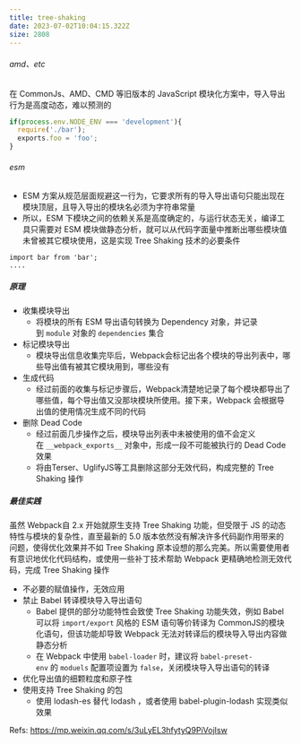 ```yaml
---
title: tree-shaking
date: 2023-07-02T10:04:15.322Z
size: 2808
---
```

###### amd、etc
在 CommonJs、AMD、CMD 等旧版本的 JavaScript 模块化方案中，导入导出行为是高度动态，难以预测的
```js
if(process.env.NODE_ENV === 'development'){
  require('./bar');
  exports.foo = 'foo';
}
```

###### esm
- ESM 方案从规范层面规避这一行为，它要求所有的导入导出语句只能出现在模块顶层，且导入导出的模块名必须为字符串常量
- 所以，ESM 下模块之间的依赖关系是高度确定的，与运行状态无关，编译工具只需要对 ESM 模块做静态分析，就可以从代码字面量中推断出哪些模块值未曾被其它模块使用，这是实现 Tree Shaking 技术的必要条件
```shell
import bar from 'bar';
....
```

#####  原理
- 收集模块导出
	- 将模块的所有 ESM 导出语句转换为 Dependency 对象，并记录到 `module` 对象的 `dependencies` 集合
- 标记模块导出
	- 模块导出信息收集完毕后，Webpack会标记出各个模块的导出列表中，哪些导出值有被其它模块用到，哪些没有
- 生成代码
	- 经过前面的收集与标记步骤后，Webpack清楚地记录了每个模块都导出了哪些值，每个导出值又没那块模块所使用。接下来，Webpack 会根据导出值的使用情况生成不同的代码
- 删除 Dead Code
	- 经过前面几步操作之后，模块导出列表中未被使用的值不会定义在 `__webpack_exports__` 对象中，形成一段不可能被执行的 Dead Code 效果
	- 将由Terser、UglifyJS等工具删除这部分无效代码，构成完整的 Tree Shaking 操作

##### 最佳实践
虽然 Webpack自 2.x 开始就原生支持 Tree Shaking 功能，但受限于 JS 的动态特性与模块的复杂性，直至最新的 5.0 版本依然没有解决许多代码副作用带来的问题，使得优化效果并不如 Tree Shaking 原本设想的那么完美。所以需要使用者有意识地优化代码结构，或使用一些补丁技术帮助 Webpack 更精确地检测无效代码，完成 Tree Shaking 操作

- 不必要的赋值操作，无效应用
- 禁止 Babel 转译模块导入导出语句
	- Babel 提供的部分功能特性会致使 Tree Shaking 功能失效，例如 Babel 可以将 `import/export` 风格的 ESM 语句等价转译为 CommonJS的模块化语句，但该功能却导致 Webpack 无法对转译后的模块导入导出内容做静态分析
	- 在 Webpack 中使用 `babel-loader` 时，建议将 `babel-preset-env` 的 `moduels` 配置项设置为 `false`，关闭模块导入导出语句的转译
- 优化导出值的细颗粒度和原子性
- 使用支持 Tree Shaking 的包
  - 使用 lodash-es 替代 lodash ，或者使用 babel-plugin-lodash 实现类似效果


Refs:
https://mp.weixin.qq.com/s/3uLyEL3hfytyQ9PiVojIsw

